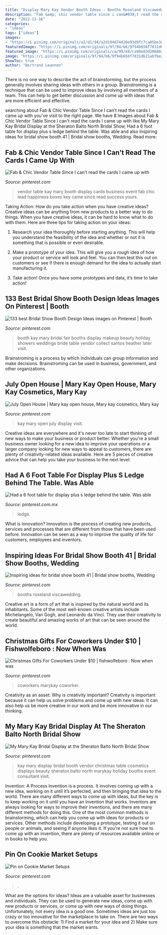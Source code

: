 ```yaml
---
title: "Display Mary Kay Vendor Booth Ideas : Booths Roseland Viscawedding"
description: "Fab &amp; chic vendor table since i can&#039;t read the cards i came up with"
date: "2022-11-16"
categories:
- "ideas"
tags: ["ideas"]
images:
- "https://i.pinimg.com/originals/a2/d1/94/a2d194d74d20e93d9fc7ca05be3d17be.jpg"
featuredImage: "https://i.pinimg.com/originals/9f/94/b6/9f94b656f7831d621abfbe21e36e4e96.jpg"
featured_image: "https://i.pinimg.com/originals/ca/99/e8/ca99e83d20688ae8b233b556e7f4e2aa.jpg"
image: "https://i.pinimg.com/originals/9f/94/b6/9f94b656f7831d621abfbe21e36e4e96.jpg"
ShowToc: true
author: "Bertrand Leannon"
---
```



There is no one way to describe the act of brainstorming, but the process generally involves sharing ideas with others in a group. Brainstroming is a technique that can be used to improve ideas by involving all members of a team. This can help to get better discussion and come up with ideas that are more efficient and effective.

	

		
searching about Fab &amp; Chic Vendor Table Since I can&#039;t read the cards I came up with you've visit to the right page. We have 8 Images about Fab &amp; Chic Vendor Table Since I can&#039;t read the cards I came up with like My Mary Kay Bridal Display at the Sheraton Balto North Bridal Show, Had a 6 foot table for display plus s ledge behind the table. Was able and also Inspiring ideas for bridal show booth 41 | Bridal show booths, Wedding. Read more:
		
    
## Fab &amp; Chic Vendor Table Since I Can&#039;t Read The Cards I Came Up With

<img loading=lazy src="https://i.pinimg.com/originals/f5/2d/8c/f52d8c4439d9d35bb12537912305de5e.jpg" onerror="this.onerror=null;this.src='https://tse2.mm.bing.net/th?id=OIP.MAUZ9LeKifRv1Xk2SHzLOQHaJ4&amp;pid=15.1';" alt="Fab &amp; Chic Vendor Table Since I can&#039;t read the cards I came up with">

_Source: pinterest.com_

>vendor table kay mary booth display cards business event fab chic lead happiness boxes key came since read success yours. 

	

Taking Action: How do you take action when you have creative ideas?
Creative ideas can be anything from new products to a better way to do things. When you have creative ideas, it can be hard to know what to do with them. Here are three tips for taking action on your ideas:
1. Research your idea thoroughly before starting anything. This will help you understand the feasibility of the idea and whether or not it is something that is possible or even desirable.

2. Make a prototype of your idea. This will give you a rough idea of how your product or service will look and feel. You can then test this out on customers or see if there is enough demand for the idea to actually start manufacturing it.

3. Take action! Once you have some prototypes and data, it’s time to take action!

    
## 133 Best Bridal Show Booth Design Ideas Images On Pinterest | Booth

<img loading=lazy src="https://i.pinimg.com/736x/91/4e/b0/914eb0bcc6241a0c5a3fec4364bd339f--bridal-show-booths-booth-design.jpg" onerror="this.onerror=null;this.src='https://tse2.mm.bing.net/th?id=OIP.O1ZmJ-uXvOJDYe11yHUnWwHaLI&amp;pid=15.1';" alt="133 best Bridal Show Booth Design Ideas images on Pinterest | Booth">

_Source: pinterest.com_

>booth kay mary bridal fair booths display makeup beauty holiday showers weddings bride table vendor collect santos heather later visit. 

	

Brainstroming is a process by which individuals can group information and make decisions. Brainstroming can be used in business, government, and other organizations.

    
## July Open House | Mary Kay Open House, Mary Kay Cosmetics, Mary Kay

<img loading=lazy src="https://i.pinimg.com/originals/ca/99/e8/ca99e83d20688ae8b233b556e7f4e2aa.jpg" onerror="this.onerror=null;this.src='https://tse1.mm.bing.net/th?id=OIP.BU-RzhLc_JxSgsA4x0Bw5gHaFj&amp;pid=15.1';" alt="July Open House | Mary kay open house, Mary kay cosmetics, Mary kay">

_Source: pinterest.com_

>kay mary open july display visit. 

	

Creative ideas are everywhere and it's never too late to start thinking of new ways to make your business or product better. Whether you're a small business owner looking for a new idea to improve your operations or a larger company looking for new ways to appeal to customers, there are plenty of creativity-related ideas available. Here are 5 pieces of creative advice that can help you take your business to the next level: 

    
## Had A 6 Foot Table For Display Plus S Ledge Behind The Table. Was Able

<img loading=lazy src="https://i.pinimg.com/originals/a2/d1/94/a2d194d74d20e93d9fc7ca05be3d17be.jpg" onerror="this.onerror=null;this.src='https://tse1.mm.bing.net/th?id=OIP.RX8vRjr9KWkBo-otHXcepwHaFj&amp;pid=15.1';" alt="Had a 6 foot table for display plus s ledge behind the table. Was able">

_Source: pinterest.com.mx_

>ledge. 

	

What is innovation?
Innovation is the process of creating new products, services and processes that are different from those that have been used before. Innovation can be seen as a way to improve the quality of life for customers, employees and inventors.

    
## Inspiring Ideas For Bridal Show Booth 41 | Bridal Show Booths, Wedding

<img loading=lazy src="https://i.pinimg.com/originals/9f/94/b6/9f94b656f7831d621abfbe21e36e4e96.jpg" onerror="this.onerror=null;this.src='https://tse4.mm.bing.net/th?id=OIP.FPe6soo5zPKVo_9NOnnR4QHaFj&amp;pid=15.1';" alt="Inspiring ideas for bridal show booth 41 | Bridal show booths, Wedding">

_Source: pinterest.com_

>booths roseland viscawedding. 

	

Creative art is a form of art that is inspired by the natural world and its inhabitants. Some of the most well-known creative artists include Michelangelo, Van Gogh, and Leonardo da Vinci. They use their creativity to create beautiful and amazing works of art that can be seen around the world.

    
## Christmas Gifts For Coworkers Under $10 | Fishwolfeboro : Now When Was

<img loading=lazy src="https://i.pinimg.com/originals/de/28/21/de282160a05b1308a7b228a22f6ff158.jpg" onerror="this.onerror=null;this.src='https://tse1.mm.bing.net/th?id=OIP.HdvlYo0b-cXCYn4tUBMb3AHaLH&amp;pid=15.1';" alt="Christmas Gifts For Coworkers Under $10 | fishwolfeboro : Now when was">

_Source: pinterest.com_

>coworkers marykay coworker. 

	

Creativity as an asset: Why is creativity important?
Creativity is important because it can help us solve problems and come up with new ideas. It can also help us be more creative in our work and be more innovative in our thinking.

    
## My Mary Kay Bridal Display At The Sheraton Balto North Bridal Show

<img loading=lazy src="https://s-media-cache-ak0.pinimg.com/736x/5f/42/bf/5f42bfa702cc2a380dc118d5a4ebd00a.jpg" onerror="this.onerror=null;this.src='https://tse3.mm.bing.net/th?id=OIP.eqd5z1Qhic6dLJRM4AJ4NAHaHa&amp;pid=15.1';" alt="My Mary Kay Bridal Display at the Sheraton Balto North Bridal Show">

_Source: pinterest.com_

>kay mary display bridal booth vendor christmas table cosmetics displays beauty sheraton balto north marykay holiday booths event consultant visit. 

	

Invention: A Process
Invention is a process. It involves coming up with a new idea, working on it until it’s perfected, and then bringing that idea to the world. There are many different ways to come up with ideas, but the key is to keep working on it until you have an invention that works. Inventors are always looking for ways to improve their inventions, and there are many different methods for doing this. One of the most common methods is brainstorming, which can help you come up with ideas for products or services. Other methods include developing a prototype, testing it out on people or animals, and seeing if anyone likes it. If you’re not sure how to come up with an invention, there are plenty of resources available online or in books to help you.

    
## Pin On Cookie Market Setups

<img loading=lazy src="https://i.pinimg.com/originals/c2/a7/f2/c2a7f2f2698cbb1dda86fb2228b2d69c.jpg" onerror="this.onerror=null;this.src='https://tse2.mm.bing.net/th?id=OIP.k43-sgaNbHH5VXcVi-mZNQHaFj&amp;pid=15.1';" alt="Pin on Cookie Market Setups">

_Source: pinterest.com_

>. 

	

What are the options for ideas?
Ideas are a valuable asset for businesses and individuals. They can be used to generate new ideas, come up with new products or services, or come up with new ways of doing things. Unfortunately, not every idea is a good one. Sometimes ideas are just too crazy or too innovative for the marketplace to take on. There are two ways to overcome this obstacle: 1) Find a market for your idea and 2) Make sure your idea is something that the market wants.

